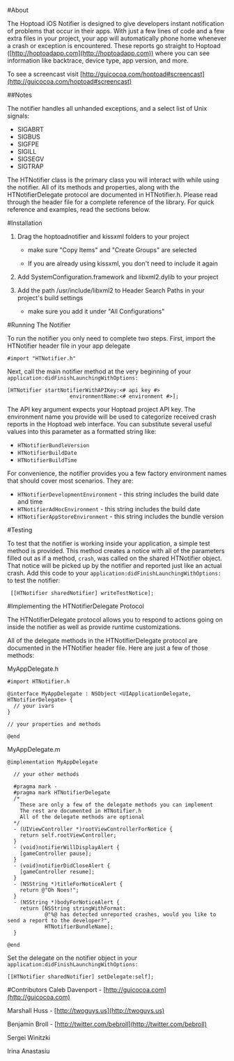 #About

The Hoptoad iOS Notifier is designed to give developers instant notification of problems that occur
in their apps. With just a few lines of code and a few extra files in your project, your app will
automatically phone home whenever a crash or exception is encountered. These reports go straight to
Hoptoad ([http://hoptoadapp.com](http://hoptoadapp.com)) where you can see information like backtrace,
device type, app version, and more.

To see a screencast visit [http://guicocoa.com/hoptoad#screencast](http://guicocoa.com/hoptoad#screencast)

##Notes

The notifier handles all unhanded exceptions, and a select list of Unix signals:

- SIGABRT
- SIGBUS
- SIGFPE
- SIGILL
- SIGSEGV
- SIGTRAP

The HTNotifier class is the primary class you will interact with while using the notifier. All of its
methods and properties, along with the HTNotifierDelegate protocol are documented in HTNotifier.h.
Please read through the header file for a complete reference of the library. For quick reference and
examples, read the sections below.

#Installation

1. Drag the hoptoadnotifier and kissxml folders to your project
    
    - make sure "Copy Items" and "Create Groups" are selected
    
    - If you are already using kissxml, you don't need to include it again

2. Add SystemConfiguration.framework and libxml2.dylib to your project

3. Add the path /usr/include/libxml2 to Header Search Paths in your project's build settings
  
    - make sure you add it under "All Configurations"
    
#Running The Notifier

To run the notifier you only need to complete two steps. First, import the HTNotifier header file in
your app delegate

    #import "HTNotifier.h"
    
Next, call the main notifier method at the very beginning of your `application:didFinishLaunchingWithOptions:`

    [HTNotifier startNotifierWithAPIKey:<# api key #>
                        environmentName:<# environment #>];

The API key argument expects your Hoptoad project API key. The environment name you provide will be
used to categorize received crash reports in the Hoptoad web interface. You can substitute several
useful values into this parameter as a formatted string like:

  - `HTNotifierBundleVersion`
  - `HTNotifierBuildDate`
  - `HTNotifierBuildTime`

For convenience, the notifier provides you a few factory environment names that should cover most
scenarios. They are:

  - `HTNotifierDevelopmentEnvironment` - this string includes the build date and time
  - `HTNotifierAdHocEnvironment` - this string includes the build date
  - `HTNotifierAppStoreEnvironment` - this string includes the bundle version

#Testing

To test that the notifier is working inside your application, a simple test method is provided. This
method creates a notice with all of the parameters filled out as if a method, `crash`, was called on
the shared HTNotifier object. That notice will be picked up by the notifier and reported just like an
actual crash. Add this code to your `application:didFinishLaunchingWithOptions:` to test the notifier:

     [[HTNotifier sharedNotifier] writeTestNotice];

#Implementing the HTNotifierDelegate Protocol

The HTNotifierDelegate protocol allows you to respond to actions going on inside the notifier as well
as provide runtime customizations.

All of the delegate methods in the HTNotifierDelegate protocol are documented in the HTNotifier header
file. Here are just a few of those methods:

MyAppDelegate.h

    #import HTNotifier.h
    
    @interface MyAppDelegate : NSObject <UIApplicationDelegate, HTNotifierDelegate> {
      // your ivars
    }
    
    // your properties and methods
    
    @end  

MyAppDelegate.m

    @implementation MyAppDelegate
      
      // your other methods
      
      #pragma mark -
      #pragma mark HTNotifierDelegate
      /*
        These are only a few of the delegate methods you can implement
        The rest are documented in HTNotifier.h
        All of the delegate methods are optional
      */
      - (UIViewController *)rootViewControllerForNotice {
        return self.rootViewController;
      }
      - (void)notifierWillDisplayAlert {
        [gameController pause];
      }
      - (void)notifierDidCloseAlert {
        [gameController resume];
      }
      - (NSString *)titleForNoticeAlert {
        return @"Oh Noes!";
      }
      - (NSString *)bodyForNoticeAlert {
        return [NSString stringWithFormat:
                @"%@ has detected unreported crashes, would you like to send a report to the developer?",
                HTNotifierBundleName];
      }
      
    @end

Set the delegate on the notifier object in your `application:didFinishLaunchingWithOptions:`

    [[HTNotifier sharedNotifier] setDelegate:self];

#Contributors
Caleb Davenport - [http://guicocoa.com](http://guicocoa.com)

Marshall Huss - [http://twoguys.us](http://twoguys.us)

Benjamin Broll - [http://twitter.com/bebroll](http://twitter.com/bebroll)

Sergei Winitzki

Irina Anastasiu
